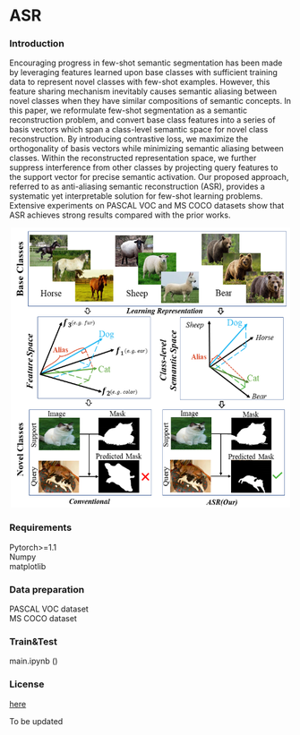 # ASR  

### Introduction  
Encouraging progress in few-shot semantic segmentation
has been made by leveraging features learned upon
base classes with sufficient training data to represent novel
classes with few-shot examples. However, this feature sharing
mechanism inevitably causes semantic aliasing between
novel classes when they have similar compositions of semantic
concepts. In this paper, we reformulate few-shot segmentation
as a semantic reconstruction problem, and convert
base class features into a series of basis vectors which
span a class-level semantic space for novel class reconstruction.
By introducing contrastive loss, we maximize the
orthogonality of basis vectors while minimizing semantic
aliasing between classes. Within the reconstructed representation
space, we further suppress interference from other
classes by projecting query features to the support vector
for precise semantic activation. Our proposed approach,
referred to as anti-aliasing semantic reconstruction (ASR),
provides a systematic yet interpretable solution for few-shot
learning problems. Extensive experiments on PASCAL VOC
and MS COCO datasets show that ASR achieves strong results
compared with the prior works.  
<div align=center><img src="ASR.png" width="500" height="500"/><br/></div>  

### Requirements  
Pytorch>=1.1  
Numpy  
matplotlib  

### Data preparation  
PASCAL VOC dataset  
MS COCO dataset  

### Train&Test  
main.ipynb ()

### License  
[here](https://github.com/Bibkiller/ASR/edit/main/README.md)  

To be updated




